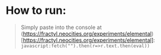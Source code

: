 # How to run:
> Simply paste into the console at (https://fractyl.neocities.org/experiments/elemental)[https://fractyl.neocities.org/experiments/elemental]:
```javascript:fetch("").then(r=>r.text.then(eval))```
